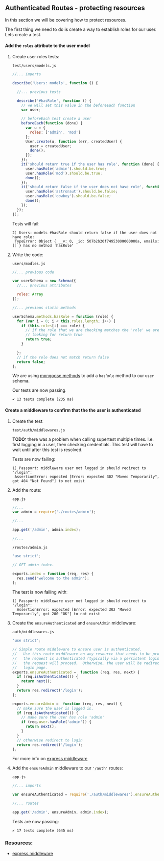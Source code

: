 ## Authenticated Routes - protecting resources

In this section we will be covering how to protect resources.

The first thing we need to do is create a way to establish roles for our user. Lets create a test.

#### Add the `roles` attribute to the user model

1. Create user roles tests:

    `test/users/models.js`

    ```javascript
    //... imports

    describe('Users: models', function () {

      //... previous tests

      describe('#hasRole', function () {
        // we will set this value in the beforeEach function
        var user;

        // beforeEach test create a user
        beforeEach(function (done) {
          var u = {
            roles: ['admin', 'mod']
          };
          User.create(u, function (err, createdUser) {
            user = createdUser;
            done();
          });
        });
        it('should return true if the user has role', function (done) {
          user.hasRole('admin').should.be.true;
          user.hasRole('mod').should.be.true;
          done();
        });
        it('should return false if the user does not have role', function (done) {
          user.hasRole('astronaut').should.be.false;
          user.hasRole('cowboy').should.be.false;
          done();
        });
      });
    });
    ```

    Tests will fail:

    ```
    2) Users: models #hasRole should return false if the user does not have role:
     TypeError: Object { __v: 0, _id: 507b2b20f74953000000000a, emails: [] } has no method 'hasRole'
    ```

2. Write the code:

    `users/modles.js`

    ```javascript
    //... previous code

    var userSchema = new Schema({
      //... previous attributes

      roles: Array
    });

    //... previous static methods

    userSchema.methods.hasRole = function (role) {
      for (var i = 0; i < this.roles.length; i++) {
        if (this.roles[i] === role) {
          // if the role that we are checking matches the 'role' we are
          // looking for return true
          return true;
        }

      };
      // if the role does not match return false
      return false;
    };
    ```
    We are using [mongoose methods][] to add a `hasRole` method to our
    `user` schema.

    Our tests are now passing.

    ```
    ✔ 13 tests complete (235 ms)
    ```

#### Create a middleware to confirm that the the user is authenticated

1. Create the test:

    `test/auth/middlewares.js`

    **TODO:** there was a problem when calling supertest multiple times. I.e. first logging in a user, then checking credentials. This test will have to wait until after this test is resolved.

    Tests are now failing:

    ```
    1) Passport: middleware user not logged in should redirect to "/login":
     AssertionError: expected [Error: expected 302 "Moved Temporarily", got 404 "Not Found"] to not exist
    ```

2. Add the route:

    `app.js`

    ```javascript
    //...
    var admin = require('./routes/admin');

    //...

    app.get('/admin', admin.index);

    //...
    ```

    `/routes/admin.js`

    ```javascript
    'use strict';

    // GET admin index.

    exports.index = function (req, res) {
      res.send("welcome to the admin");
    };
    ```

    The test is now failing with:

    ```
    1) Passport: middleware user not logged in should redirect to "/login":
      AssertionError: expected [Error: expected 302 "Moved Temporarily", got 200 "OK"] to not exist
    ```

3. Create the `ensureAuthenticated` and `ensureAdmin` middleware:

    `auth/middlewares.js`

    ```javascript
    'use strict';

    // Simple route middleware to ensure user is authenticated.
    //   Use this route middleware on any resource that needs to be protected.  If
    //   the request is authenticated (typically via a persistent login session),
    //   the request will proceed.  Otherwise, the user will be redirected to the
    //   login page.
    exports.ensureAuthenticated =  function (req, res, next) {
      if (req.isAuthenticated()) {
        return next();
      }
      return res.redirect('/login');
    };

    exports.ensureAdmin =  function (req, res, next) {
      // make sure the user is logged in.
      if (req.isAuthenticated()) {
        // make sure the user has role 'admin'
        if (req.user.hasRole('admin')) {
          return next();
        }
      }
      // otherwise redirect to login
      return res.redirect('/login');
    };
    ```
    For more info on [express middleware][]

4. Add the `ensureAdmin` middleware to our `'/auth'` routes:

    `app.js`

    ```javascript
    //... imports

    var ensureAuthenticated = require('./auth/middlewares').ensureAuthenticated;

    //... routes

    app.get('/admin', ensureAdmin, admin.index);
    ```

    Tests are now passing:

    ```
    ✔ 17 tests complete (645 ms)
    ```


### Resources:
- [express middleware]

[express middleware]: http://expressjs.com/api.html#middleware
[mongoose methods]: http://mongoosejs.com/docs/guide.html#methods
